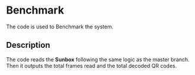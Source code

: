 
Benchmark
===========================

The code is used to Benchmark the system.

Description
------------

The code reads the **Sunbox** following the same logic as the master branch.
Then it outputs the total frames read and the total decoded QR codes.